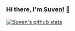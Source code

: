 ### Hi there, I'm [Suven!](https://suven.xyz) 👋

[![Suven's github stats](https://github-readme-stats.vercel.app/api?username=imsuven&show_icons=true&theme=vue)](https://github.com/anuraghazra/github-readme-stats)
